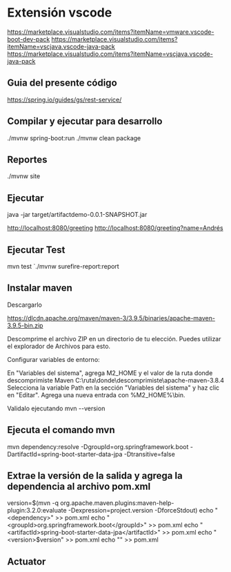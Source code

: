 # Extensión vscode

<https://marketplace.visualstudio.com/items?itemName=vmware.vscode-boot-dev-pack>
<https://marketplace.visualstudio.com/items?itemName=vscjava.vscode-java-pack>
<https://marketplace.visualstudio.com/items?itemName=vscjava.vscode-java-pack>

## Guia del presente código

<https://spring.io/guides/gs/rest-service/>

## Compilar y ejecutar para desarrollo

./mvnw spring-boot:run
./mvnw clean package

## Reportes

./mvnw site

## Ejecutar

java -jar target/artifactdemo-0.0.1-SNAPSHOT.jar

<http://localhost:8080/greeting>
<http://localhost:8080/greeting?name=Andrés>

## Ejecutar Test

mvn test
`./mvnw surefire-report:report

## Instalar maven

Descargarlo

<https://dlcdn.apache.org/maven/maven-3/3.9.5/binaries/apache-maven-3.9.5-bin.zip>

Descomprime el archivo ZIP en un directorio de tu elección. Puedes utilizar el explorador de Archivos para esto.

Configurar variables de entorno:

En "Variables del sistema", agrega M2_HOME y el valor de la ruta donde descomprimiste Maven C:\ruta\donde\descomprimiste\apache-maven-3.8.4
Selecciona la variable Path en la sección "Variables del sistema" y haz clic en "Editar". Agrega una nueva entrada con %M2_HOME%\bin.

 Validalo ejecutando mvn --version

## Ejecuta el comando mvn

mvn dependency:resolve -DgroupId=org.springframework.boot -DartifactId=spring-boot-starter-data-jpa -Dtransitive=false

## Extrae la versión de la salida y agrega la dependencia al archivo pom.xml

version=$(mvn -q org.apache.maven.plugins:maven-help-plugin:3.2.0:evaluate -Dexpression=project.version -DforceStdout)
echo "<dependency>" >> pom.xml
echo "    <groupId>org.springframework.boot</groupId>" >> pom.xml
echo "    <artifactId>spring-boot-starter-data-jpa</artifactId>" >> pom.xml
echo "    <version>$version</version>" >> pom.xml
echo "</dependency>" >> pom.xml

## Actuator

